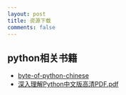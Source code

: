```yaml
---
layout: post
title: 资源下载
comments: false
---
```


## python相关书籍
* [byte-of-python-chinese](https://hquestion.github.io/static/resource/byte-of-python-chinese-edition.pdf)
* [深入理解Python中文版高清PDF.pdf](https://hquestion.github.io/static/resource/深入理解Python中文版高清PDF.pdf)